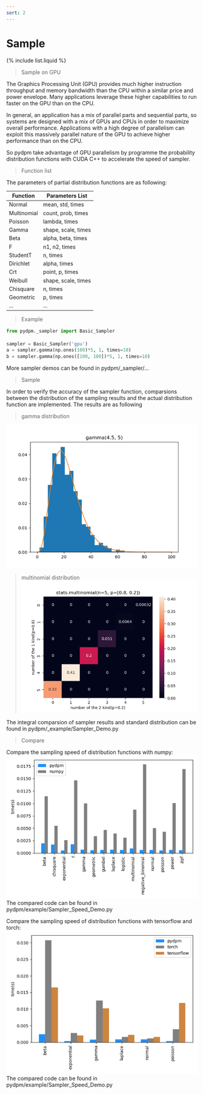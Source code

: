 ```yaml
---
sort: 2
---
```


# Sample

{% include list.liquid %}


>Sample on GPU

The Graphics Processing Unit (GPU) provides much higher instruction throughput and memory bandwidth than the CPU within a similar price and power envelope. Many applications leverage these higher capabilities to run faster on the GPU than on the CPU.

In general, an application has a mix of parallel parts and sequential parts, so systems are designed with a mix of GPUs and CPUs in order to maximize overall performance. Applications with a high degree of parallelism can exploit this massively parallel nature of the GPU to achieve higher performance than on the CPU.

So pydpm take advantage of GPU parallelism by programme the probability distribution functions with CUDA C++ to accelerate the speed of sampler.


>Function list

The parameters of partial distribution functions are as following:

|Function        | Parameters List   | 
|----------------|-------------------|
|Normal          |mean, std, times   |
|Multinomial     |count, prob, times |
|Poisson         |lambda, times      |
|Gamma           |shape, scale, times|
|Beta            |alpha, beta, times |
|F               |n1, n2, times      |
|StudentT        |n, times           |
|Dirichlet       |alpha, times       |
|Crt             |point, p, times    |
|Weibull         |shape, scale, times|
|Chisquare       |n, times           |
|Geometric       |p, times           |
|...             |...                |

>Example

```python
from pydpm._sampler import Basic_Sampler

sampler = Basic_Sampler('gpu')
a = sampler.gamma(np.ones(100)*5, 1, times=10)
b = sampler.gamma(np.ones([100, 100])*5, 1, times=10)
```
More sampler demos can be found in pydpm/_sampler/...


> Sample

In order to verify the accuracy of the sampler function, comparsions between the distribution of the sampling results and the actual distribution function are implemented. The results are as following

> gamma distribution

![Image text](https://raw.githubusercontent.com/Dustone-Mu/Dustone-Mu.github.io/main/images/sample_demo_gamma.png)

> multinomial distribution
![Image text](https://raw.githubusercontent.com/Dustone-Mu/Dustone-Mu.github.io/main/images/sample_demo_multinomial.png)


The integral comparsion of sampler results and standard distribution can be found in pydpm/_example/Sampler_Demo.py

>Compare
>
Compare the sampling speed of distribution functions with numpy:
![Image text](https://raw.githubusercontent.com/BoChenGroup/Pydpm/master/compare_numpy.png)  
The compared code can be found in pydpm/example/Sampler_Speed_Demo.py

Compare the sampling speed of distribution functions with tensorflow and torch:
![Image text](https://raw.githubusercontent.com/BoChenGroup/Pydpm/master/compare_tf2_torch.png)  
The compared code can be found in pydpm/example/Sampler_Speed_Demo.py

